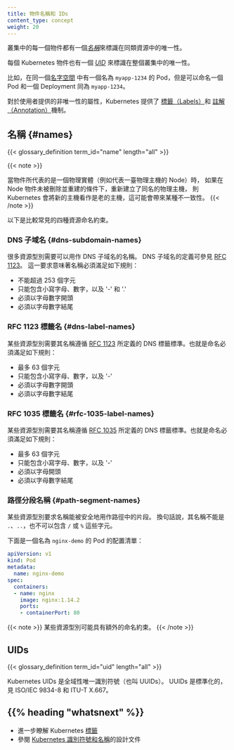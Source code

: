 ```yaml
---
title: 物件名稱和 IDs
content_type: concept
weight: 20
---
```


<!-- overview -->

<!--
Each object in your cluster has a [_Name_](#names) that is unique for that type of resource.
Every Kubernetes object also has a [_UID_](#uids) that is unique across your whole cluster.

For example, you can only have one Pod named `myapp-1234` within the same [namespace](/docs/concepts/overview/working-with-objects/namespaces/), but you can have one Pod and one Deployment that are each named `myapp-1234`.
-->

叢集中的每一個物件都有一個[_名稱_](#names)來標識在同類資源中的唯一性。

每個 Kubernetes 物件也有一個 [_UID_](#uids) 來標識在整個叢集中的唯一性。

比如，在同一個[名字空間](/zh-cn/docs/concepts/overview/working-with-objects/namespaces/)
中有一個名為 `myapp-1234` 的 Pod，但是可以命名一個 Pod 和一個 Deployment 同為 `myapp-1234`。

<!--
For non-unique user-provided attributes, Kubernetes provides [labels](/docs/user-guide/labels) and [annotations](/docs/concepts/overview/working-with-objects/annotations/).
-->
對於使用者提供的非唯一性的屬性，Kubernetes 提供了
[標籤（Labels）](/zh-cn/docs/concepts/working-with-objects/labels)和
[註解（Annotation）](/zh-cn/docs/concepts/overview/working-with-objects/annotations/)機制。

<!-- body -->

<!--
## Names
-->
## 名稱  {#names}

{{< glossary_definition term_id="name" length="all" >}}

{{< note >}}
<!--
In cases when objects represent a physical entity, like a Node representing a physical host, when the host is re-created under the same name without deleting and re-creating the Node, Kubernetes treats the new host as the old one, which may lead to inconsistencies.
-->
當物件所代表的是一個物理實體（例如代表一臺物理主機的 Node）時，
如果在 Node 物件未被刪除並重建的條件下，重新建立了同名的物理主機，
則 Kubernetes 會將新的主機看作是老的主機，這可能會帶來某種不一致性。
{{< /note >}}

<!--
Below are four types of commonly used name constraints for resources.
-->
以下是比較常見的四種資源命名約束。

<!--
### DNS Subdomain Names

Most resource types require a name that can be used as a DNS subdomain name
as defined in [RFC 1123](https://tools.ietf.org/html/rfc1123).
This means the name must:

- contain no more than 253 characters
- contain only lowercase alphanumeric characters, '-' or '.'
- start with an alphanumeric character
- end with an alphanumeric character
-->

### DNS 子域名  {#dns-subdomain-names}

很多資源型別需要可以用作 DNS 子域名的名稱。
DNS 子域名的定義可參見 [RFC 1123](https://tools.ietf.org/html/rfc1123)。
這一要求意味著名稱必須滿足如下規則：

- 不能超過 253 個字元
- 只能包含小寫字母、數字，以及 '-' 和 '.'
- 必須以字母數字開頭
- 必須以字母數字結尾

<!--
### DNS Label Names

Some resource types require their names to follow the DNS
label standard as defined in [RFC 1123](https://tools.ietf.org/html/rfc1123).
This means the name must:

- contain at most 63 characters
- contain only lowercase alphanumeric characters or '-'
- start with an alphanumeric character
- end with an alphanumeric character
-->
### RFC 1123 標籤名    {#dns-label-names}

某些資源型別需要其名稱遵循 [RFC 1123](https://tools.ietf.org/html/rfc1123)
所定義的 DNS 標籤標準。也就是命名必須滿足如下規則：

- 最多 63 個字元
- 只能包含小寫字母、數字，以及 '-'
- 必須以字母數字開頭
- 必須以字母數字結尾


<!--
### RFC 1035 Label Names

Some resource types require their names to follow the DNS
label standard as defined in [RFC 1035](https://tools.ietf.org/html/rfc1035).
This means the name must:

- contain at most 63 characters
- contain only lowercase alphanumeric characters or '-'
- start with an alphabetic character
- end with an alphanumeric character
-->
### RFC 1035 標籤名   {#rfc-1035-label-names}

某些資源型別需要其名稱遵循 [RFC 1035](https://tools.ietf.org/html/rfc1035)
所定義的 DNS 標籤標準。也就是命名必須滿足如下規則：

- 最多 63 個字元
- 只能包含小寫字母、數字，以及 '-'
- 必須以字母開頭
- 必須以字母數字結尾

<!--
### Path Segment Names

Some resource types require their names to be able to be safely encoded as a
path segment. In other words, the name may not be "." or ".." and the name may
not contain "/" or "%".
-->
### 路徑分段名稱    {#path-segment-names}

某些資源型別要求名稱能被安全地用作路徑中的片段。
換句話說，其名稱不能是 `.`、`..`，也不可以包含 `/` 或 `%` 這些字元。

<!--
Here’s an example manifest for a Pod named `nginx-demo`.
-->
下面是一個名為 `nginx-demo` 的 Pod 的配置清單：

```yaml
apiVersion: v1
kind: Pod
metadata:
  name: nginx-demo
spec:
  containers:
  - name: nginx
    image: nginx:1.14.2
    ports:
    - containerPort: 80
```

<!--
Some resource types have additional restrictions on their names.
-->
{{< note >}}
某些資源型別可能具有額外的命名約束。
{{< /note >}}

## UIDs

{{< glossary_definition term_id="uid" length="all" >}}

<!--
Kubernetes UIDs are universally unique identifiers (also known as UUIDs).
UUIDs are standardized as ISO/IEC 9834-8 and as ITU-T X.667.
-->
Kubernetes UIDs 是全域性唯一識別符號（也叫 UUIDs）。
UUIDs 是標準化的，見 ISO/IEC 9834-8 和 ITU-T X.667。

## {{% heading "whatsnext" %}}

<!--
* Read about [labels](/docs/concepts/overview/working-with-objects/labels/) in Kubernetes.
* See the [Identifiers and Names in Kubernetes](https://git.k8s.io/community/contributors/design-proposals/architecture/identifiers.md) design document.
-->
* 進一步瞭解 Kubernetes [標籤](/zh-cn/docs/concepts/overview/working-with-objects/labels/)
* 參閱 [Kubernetes 識別符號和名稱](https://git.k8s.io/community/contributors/design-proposals/architecture/identifiers.md)的設計文件


